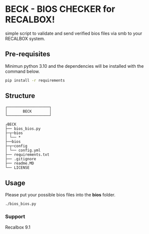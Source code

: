 # BECK - BIOS CHECKER for RECALBOX! 
simple script to validate and send verified bios files via smb to your RECALBOX system.

## Pre-requisites
Minimun python 3.10 and the dependencies will be installed with the command below.
```sh
pip install -r requirements
```

## Structure
```
┌───────────────────┐
│       BECK        │
└───────────────────┘

┌BECK
├── bios_bios.py
├─┬─bios
│ └── *
├──bios
├─┬─config
│ └── config.yml
├── requirements.txt
├── .gitignore
├── readme.MD
└── LICENSE
```
## Usage
Please put your possible bios files into the **bios** folder.

```sh
./bios_bios.py
```
### Support

Recalbox 9.1
